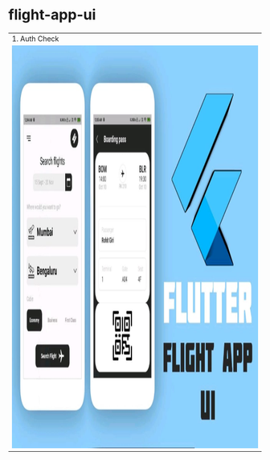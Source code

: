 # flight-app-ui

<table>
  <tr>
    <td>1. Auth Check</td>
  </tr>
  <tr>
    <td><img src="https://github.com/romithgiri/flight-app-ui/blob/main/screenshots/1.jpeg" width="1200" height="800"/></td>
  </tr>
</table>
